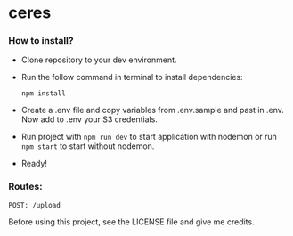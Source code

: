 # ceres

### How to install?

- Clone repository to your dev environment.
- Run the follow command in terminal to install dependencies:

  ```
  npm install
  ```

- Create a .env file and copy variables from .env.sample and past in .env. Now add to .env your S3 credentials.
- Run project with `npm run dev` to start application with nodemon or run `npm start` to start without nodemon.
- Ready!

### Routes:

```
POST: /upload
```

Before using this project, see the LICENSE file and give me credits.
